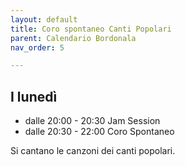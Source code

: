 ```yaml
---
layout: default
title: Coro spontaneo Canti Popolari
parent: Calendario Bordonala
nav_order: 5

---
```



## I lunedì 

- dalle 20:00 - 20:30 Jam Session
- dalle 20:30 - 22:00 Coro Spontaneo

Si cantano le canzoni dei canti popolari.
